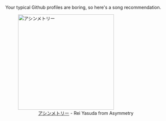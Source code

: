 Your typical Github profiles are boring, so here's a song recommendation.
<figure><img width="300" height="300" src="https://i.scdn.co/image/ab67616d0000b273ffb405c6a32003b13da0eecf" alt="アシンメトリー" /><figcaption align="center"><a href="https://open.spotify.com/track/7kMLmT7l7xe2LVfJ6bSeW0" target="_blank">アシンメトリー</a> - Rei Yasuda from Asymmetry</figcaption></figure>
